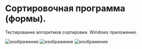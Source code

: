# Сортировочная программа (формы).

Тестирование алгоритмов сортировки. Windows приложение.

![изображение](https://user-images.githubusercontent.com/78896451/109722278-89734380-7bbd-11eb-9c6f-354558a15b56.png)
![изображение](https://user-images.githubusercontent.com/78896451/109722484-cd664880-7bbd-11eb-99af-13e7ca92b131.png)
![изображение](https://user-images.githubusercontent.com/78896451/109722512-d8b97400-7bbd-11eb-8974-3b4053d8f0dc.png)
